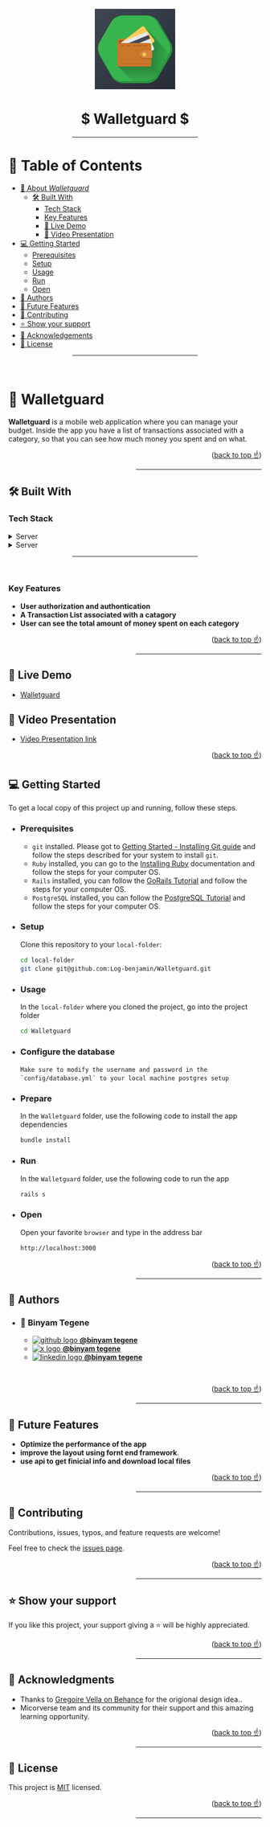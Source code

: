 <a name="readme-top"></a>

<div align="center">

  <img src="app\assets\images\wallet-guard.png" alt="logo" width="160" height="auto" />
  <br/>
<h1>$ Walletguard $</h1>
</div>

<div align="center"><hr width="250px"/></div>

# 📗 Table of Contents

- [📖 About *Walletguard*](#about-project)
  - [🛠 Built With](#built-with)
    - [Tech Stack](#tech-stack)
    - [Key Features](#key-features)
    - [🚀 Live Demo](#live-demo)
    - [🎥 Video Presentation](#video)
- [💻 Getting Started](#getting-started)
  - [Prerequisites](#prerequisites)
  - [Setup](#setup)
  - [Usage](#usage)
  - [Run](#run)
  - [Open](#open)
- [👥 Authors](#author)
- [🔭 Future Features](#future-features)
- [🤝 Contributing](#contributing)
- [⭐️ Show your support](#support)
- [🙏 Acknowledgements](#acknowledgements)
- [📝 License](#license)

<div align="center"><hr width="250px"/></div><br />

# 📖 **Walletguard** <a name="about-project"></a>

**Walletguard** is a mobile web application where you can manage your budget. Inside the app you have a list of transactions associated with a category, so that you can see how much money you spent and on what.
 
<p align="right">(<a href="#readme-top">back to top ☝️</a>)</p>
<div align="right"><hr width="250px"/></div>

## 🛠 Built With <a name="built-with"></a>
### Tech Stack <a name="tech-stack"></a>

<details>
<summary>Server</summary>
  <ul>
     <li>
      <a href="https://www.ruby-lang.org/en/">
      <img width="16px" height="auto" src="https://upload.wikimedia.org/wikipedia/commons/thumb/7/73/Ruby_logo.svg/198px-Ruby_logo.svg.png?20101129171534" alt="ruby logo" />
      Ruby
      </a>
    </li>
    <li>
      <a href="https://rubyonrails.org/">
      <img width="16px" height="auto" src="https://ik.imagekit.io/dqd3uh1at/rails-red-logo.svg?updatedAt=1697475084871" alt="ruby logo" />
      Rails
      </a>
    </li>
  </ul>
  </details>

<details>
<summary>Server</summary>
  <ul>
    <li>
      <a href="https://www.postgresql.org/">
      <img width="16px" height="auto" src="https://wiki.postgresql.org/images/3/30/PostgreSQL_logo.3colors.120x120.png" alt="postgreSQL logo" />
      PostgreSQL
      </a>
    </li>
  </ul>
  </details>

<div align="center"><hr width="250px"/></div><br />

### Key Features <a name="key-features"></a>
- **User authorization and authontication**
- **A Transaction List associated with a catagory**
- **User can see the total amount of money spent on each category**

<p align="right">(<a href="#readme-top">back to top ☝️</a>)</p>
<div align="right"><hr width="250px"/></div>

## 🚀  Live Demo <a href="#live-demo"></a>
- [Walletguard ](https://walletguard-eta2.onrender.com)

## 🎥 Video Presentation <a name="#video"></a>
- [Video Presentation link](https://drive.google.com/file/d/1NousWOF9_iYVyd4SxmNo8H3P432ZrY-i/view?usp=sharing)
<p align="right">(<a href="#readme-top">back to top ☝️</a>)</p>

## 💻 Getting Started <a name="getting-started"></a>
To get a local copy of this project up and running, follow these steps.

- ### Prerequisites
  - `git` installed. Please got to [Getting Started - Installing Git guide](https://git-scm.com/book/en/v2/Getting-Started-Installing-Git) and follow the steps described for your system to install `git`.
  - `Ruby` installed, you can go to the [Installing Ruby](https://www.ruby-lang.org/en/documentation/installation/) documentation and follow the steps for your computer OS.
  - `Rails` installed, you can follow the [GoRails Tutorial](https://gorails.com/setup/) and follow the steps for your computer OS.
  - `PostgreSQL` installed, you can follow the [PostgreSQL Tutorial](https://www.postgresqltutorial.com/) and follow the steps for your computer OS.

- ### Setup
  Clone this repository to your `local-folder`:
  ```sh
  cd local-folder
  git clone git@github.com:Log-benjamin/Walletguard.git
  ```

- ### Usage
  In the `local-folder` where you cloned the project, go into the project folder
  ```sh
  cd Walletguard
  ```

- ### Configure the database 
  ``` Make sure to modify the username and password in the `config/database.yml` to your local machine postgres setup ```
- ### Prepare
  In the `Walletguard` folder, use the following code to install the app dependencies
  ```rb
  bundle install
  ```

- ### Run
  In the `Walletguard` folder, use the following code to run the app
  ```rb
  rails s
  ```

- ### Open
  Open your favorite `browser` and type in the address bar
  ```sh
  http://localhost:3000
  ```

<p align="right">(<a href="#readme-top">back to top ☝️</a>)</p>
<div align="right"><hr width="250px"/></div>

## 👥 Authors <a name="author"></a>
- ### 👤 <b>Binyam Tegene</b>
  <ul>
    <li>
      <a href="https://github.com/Log-benjamin">
      <img width="16px" src="https://upload.wikimedia.org/wikipedia/commons/2/24/Github_logo_svg.svg" alt="github logo" />
      <b>@binyam tegene</b>
      </a>
    </li>
    <li>
      <a href="https://twitter.com/@binyam_tegene">
      <img width="16px" src="https://ik.imagekit.io/dqd3uh1at/x-new-logo.svg?updatedAt=1697475085598" alt="x logo" />
      <b>@binyam tegene</b>
      </a>
    </li>
    <li>
      <a href="https://www.linkedin.com/in/binyam-tegene-4b77ab265">
      <img width="16px" src="https://upload.wikimedia.org/wikipedia/commons/c/ca/LinkedIn_logo_initials.png" alt="linkedin logo" />
      <b>@binyam tegene</b>
      </a>
    </li>
  </ul>
<br />

<p align="right">(<a href="#readme-top">back to top ☝️</a>)</p>
<div align="right"><hr width="250px"/></div>

## 🔭 Future Features <a name="future-features"></a>
- **Optimize the performance of the app**
- **improve the layout using fornt end framework**.
- **use api to get finicial info and download local files**

<p align="right">(<a href="#readme-top">back to top ☝️</a>)</p>
<div align="right"><hr width="250px"/></div>

## 🤝 Contributing <a name="contributing"></a>
Contributions, issues, typos, and feature requests are welcome!

Feel free to check the [issues page](../../issues/).

<p align="right">(<a href="#readme-top">back to top ☝️</a>)</p>
<div align="right"><hr width="250px"/></div>

## ⭐️ Show your support <a name="support"></a>
If you like this project, your support giving a ⭐ will be highly appreciated.

<p align="right">(<a href="#readme-top">back to top ☝️</a>)</p>
<div align="right"><hr width="250px"/></div>

## 🙏 Acknowledgments <a name="acknowledgements"></a>
- Thanks to  [Gregoire Vella on Behance](https://www.behance.net/gregoirevella) for the origional design idea..
- Micorverse team and its community for their support and this amazing learning opportunity.
<p align="right">(<a href="#readme-top">back to top ☝️</a>)</p>
<div align="right"><hr width="250px"/></div>

## 📝 License <a name="license"></a>
This project is [MIT](./LICENSE) licensed.

<p align="right">(<a href="#readme-top">back to top ☝️</a>)</p>
<div align="right"><hr width="250px"/></div>
